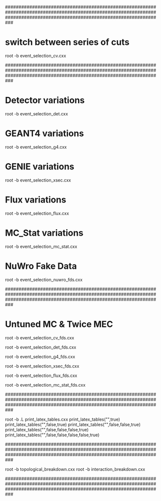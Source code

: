 ###########################################################################################################################################################################

# switch between series of cuts

root -b event_selection_cv.cxx 

###########################################################################################################################################################################

# Detector variations
root -b event_selection_det.cxx 

# GEANT4 variations
root -b event_selection_g4.cxx

# GENIE variations
root -b event_selection_xsec.cxx 

# Flux variations
root -b event_selection_flux.cxx 

# MC_Stat variations
root -b event_selection_mc_stat.cxx 

# NuWro Fake Data
root -b event_selection_nuwro_fds.cxx

###########################################################################################################################################################################

# Untuned MC & Twice MEC

root -b event_selection_cv_fds.cxx

root -b event_selection_det_fds.cxx

root -b event_selection_g4_fds.cxx

root -b event_selection_xsec_fds.cxx

root -b event_selection_flux_fds.cxx

root -b event_selection_mc_stat_fds.cxx

###########################################################################################################################################################################

root -b 
.L print_latex_tables.cxx
print_latex_tables("",true)
print_latex_tables("",false,true)
print_latex_tables("",false,false,true)
print_latex_tables("",false,false,false,true)
print_latex_tables("",false,false,false,false,true)

###########################################################################################################################################################################

root -b topological_breakdown.cxx
root -b interaction_breakdown.cxx

###########################################################################################################################################################################

